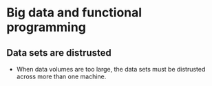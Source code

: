 # Big data and functional programming

## Data sets are distrusted

- When data volumes are too large, the data sets must be distrusted across more than one machine. 


